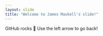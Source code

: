 ```yaml
---
layout: slide
title: "Welcome to James Maskell's slide!"
---
```

GitHub rocks 🤘
Use the left arrow to go back!
